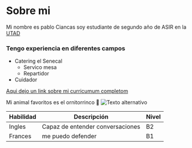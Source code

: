 # Sobre mi 
Mi nombre es pablo Ciancas soy estudiante de segundo año de ASIR en la [UTAD](https://u-tad.com/)

### Tengo experiencia en diferentes campos 
 - Catering el Senecal 
    - Servico mesa
    - Repartidor
 - Cuidador 
 
 [Aqui dejo un link sobre mi curricumum completom](https://www.linkedin.com/in/pablo-ciancas-7b8a35294/)


Mi animal favoritos es el ornitorrinco 🌱
![Texto alternativo](https://www.xlsemanal.com/wp-content/uploads/sites/3/2018/07/ornitorrinco-768x506.jpg )

| Habilidad             | Descripción                          | Nivel   |
|-----------------------|--------------------------------------|---------|
| Ingles   | Capaz de entender conversaciones    | B2      |
| Frances      | me puedo defender  | B1      |



